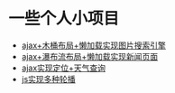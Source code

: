 # 一些个人小项目
- [ajax+木桶布局+懒加载实现图片搜索引擎](https://liushuangbill.github.io/demos/js/imgEngine/ImgEngine)
- [ajax+瀑布流布局+懒加载实现新闻页面](https://liushuangbill.github.io/demos/js/jQeury/news-waterfall.html)
- [ajax实现定位+天气查询](https://liushuangbill.github.io/demos/node/server/www/weather/weather.html)
- [js实现多种轮播](https://liushuangbill.github.io/demos/js/roasting)
